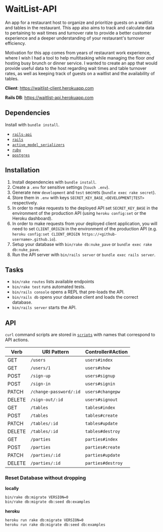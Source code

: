# WaitList-API

An app for a restaurant host to organize and prioritize guests on a waitlist and tables in the restaurant. This app also aims to track and calculate data to pertaining to wait times and turnover rate to provide a better customer experience and a deeper understanding of your restaurant's turnover efficiency.

Motivation for this app comes from years of restaurant work experience, where I wish I had a tool to help multitasking while managing the floor *and* hosting busy brunch or dinner service. I wanted to create an app that would provide useful data to the host regarding wait times and table turnover rates, as well as keeping track of guests on a waitlist and the availability of tables.

**Client**: https://waitlist-client.herokuapp.com

**Rails DB**: https://waitlist-api.herokuapp.com

## Dependencies

Install with `bundle install`.

-   [`rails-api`](https://github.com/rails-api/rails-api)
-   [`rails`](https://github.com/rails/rails)
-   [`active_model_serializers`](https://github.com/rails-api/active_model_serializers)
-   [`ruby`](https://www.ruby-lang.org/en/)
-   [`postgres`](http://www.postgresql.org)

## Installation

1.  Install dependencies with `bundle install`.
1.  Create a `.env` for sensitive settings (`touch .env`).
1.  Generate new `development` and `test` secrets (`bundle exec rake secret`).
1.  Store them in `.env` with keys `SECRET_KEY_BASE_<DEVELOPMENT|TEST>`
    respectively.
1.  In order to make requests to the deployed API set `SECRET_KEY_BASE` in the environment 
    of the production API (using `heroku config:set` or the Heroku dashboard).
1.  In order to make requests from your deployed client application, you will
    need to set `CLIENT_ORIGIN` in the environment of the production API (e.g.
    `heroku config:set CLIENT_ORIGIN https://<github-username>.github.io`).
1.  Setup your database with `bin/rake db:nuke_pave` or `bundle exec rake
    db:nuke_pave`.
1.  Run the API server with `bin/rails server` or `bundle exec rails server`.

## Tasks

-   `bin/rake routes` lists available endpoints
-   `bin/rake test` runs automated tests.
-   `bin/rails console` opens a REPL that pre-loads the API.
-   `bin/rails db` opens your database client and loads the correct database.
-   `bin/rails server` starts the API.

## API

`curl` command scripts are stored in [`scripts`](scripts) with names that
correspond to API actions.

| Verb   | URI Pattern            | Controller#Action |
|--------|------------------------|-------------------|
| GET    | `/users`               | `users#index`     |
| GET    | `/users/1`             | `users#show`      |
| POST   | `/sign-up`             | `users#signup`    |
| POST   | `/sign-in`             | `users#signin`    |
| PATCH  | `/change-password/:id` | `users#changepw`  |
| DELETE | `/sign-out/:id`        | `users#signout`   |
| GET    | `/tables`              | `tables#index`    |
| POST   | `/tables`              | `tables#create`   |
| PATCH  | `/tables/:id`          | `tables#update`   |
| DELETE | `/tables/:id`          | `tables#destroy`  |
| GET    | `/parties`             | `parties#index`   |
| POST   | `/parties`             | `parties#create`  |
| PATCH  | `/parties/:id`         | `parties#update`  |
| DELETE | `/parties/:id`         | `parties#destroy` |

### Reset Database without dropping

**locally**

```sh
bin/rake db:migrate VERSION=0
bin/rake db:migrate db:seed db:examples
```

**heroku**

```sh
heroku run rake db:migrate VERSION=0
heroku run rake db:migrate db:seed db:examples
```

